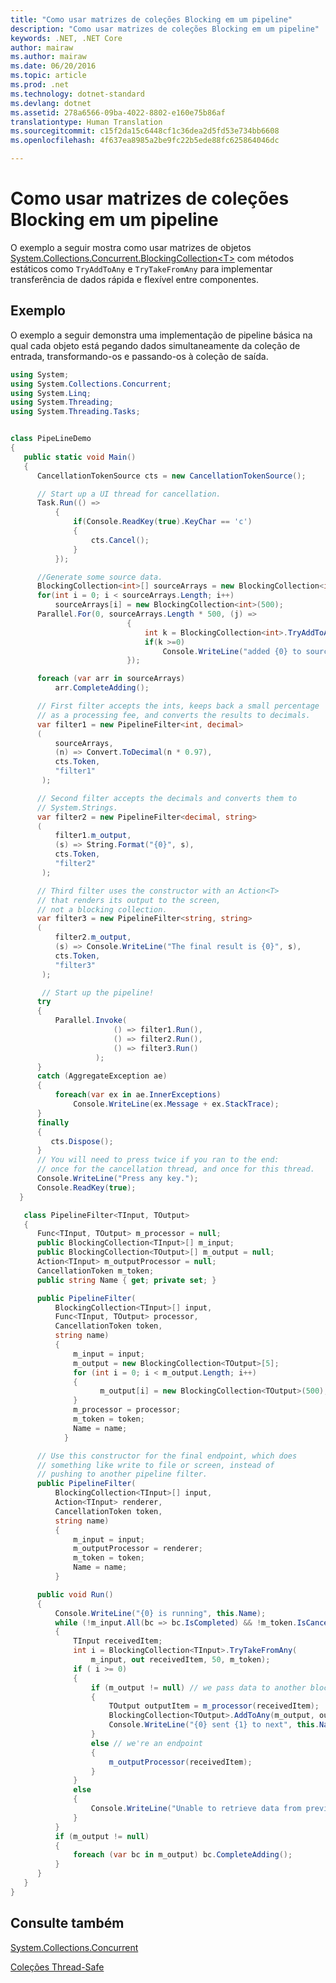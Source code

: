 ```yaml
---
title: "Como usar matrizes de coleções Blocking em um pipeline"
description: "Como usar matrizes de coleções Blocking em um pipeline"
keywords: .NET, .NET Core
author: mairaw
ms.author: mairaw
ms.date: 06/20/2016
ms.topic: article
ms.prod: .net
ms.technology: dotnet-standard
ms.devlang: dotnet
ms.assetid: 278a6566-09ba-4022-8802-e160e75b86af
translationtype: Human Translation
ms.sourcegitcommit: c15f2da15c6448cf1c36dea2d5fd53e734bb6608
ms.openlocfilehash: 4f637ea8985a2be9fc22b5ede88fc625864046dc

---
```


# <a name="how-to-use-arrays-of-blocking-collections-in-a-pipeline"></a>Como usar matrizes de coleções Blocking em um pipeline

O exemplo a seguir mostra como usar matrizes de objetos [System.Collections.Concurrent.BlockingCollection&lt;T&gt;](https://docs.microsoft.com/dotnet/core/api/System.Collections.Concurrent.BlockingCollection-1) com métodos estáticos como `TryAddToAny` e `TryTakeFromAny` para implementar transferência de dados rápida e flexível entre componentes. 

## <a name="example"></a>Exemplo

O exemplo a seguir demonstra uma implementação de pipeline básica na qual cada objeto está pegando dados simultaneamente da coleção de entrada, transformando-os e passando-os à coleção de saída.

```csharp
using System;
using System.Collections.Concurrent;
using System.Linq;
using System.Threading;
using System.Threading.Tasks;


class PipeLineDemo
{
   public static void Main()
   {
      CancellationTokenSource cts = new CancellationTokenSource();

      // Start up a UI thread for cancellation.
      Task.Run(() =>
          {
              if(Console.ReadKey(true).KeyChar == 'c')
              {
                  cts.Cancel();
              }  
          });

      //Generate some source data.
      BlockingCollection<int>[] sourceArrays = new BlockingCollection<int>[5];
      for(int i = 0; i < sourceArrays.Length; i++)
          sourceArrays[i] = new BlockingCollection<int>(500);
      Parallel.For(0, sourceArrays.Length * 500, (j) =>
                          {
                              int k = BlockingCollection<int>.TryAddToAny(sourceArrays, j);
                              if(k >=0)
                                  Console.WriteLine("added {0} to source data", j);
                          });

      foreach (var arr in sourceArrays)
          arr.CompleteAdding();

      // First filter accepts the ints, keeps back a small percentage
      // as a processing fee, and converts the results to decimals.
      var filter1 = new PipelineFilter<int, decimal>
      (
          sourceArrays,
          (n) => Convert.ToDecimal(n * 0.97),
          cts.Token,
          "filter1"
       );

      // Second filter accepts the decimals and converts them to
      // System.Strings.
      var filter2 = new PipelineFilter<decimal, string>
      (
          filter1.m_output,
          (s) => String.Format("{0}", s),
          cts.Token,
          "filter2"
       );

      // Third filter uses the constructor with an Action<T>
      // that renders its output to the screen,
      // not a blocking collection.
      var filter3 = new PipelineFilter<string, string>
      (
          filter2.m_output,
          (s) => Console.WriteLine("The final result is {0}", s),
          cts.Token,
          "filter3"
       );

       // Start up the pipeline!
      try
      {
          Parallel.Invoke(
                       () => filter1.Run(),
                       () => filter2.Run(),
                       () => filter3.Run()
                   );
      }
      catch (AggregateException ae) 
      {
          foreach(var ex in ae.InnerExceptions)
              Console.WriteLine(ex.Message + ex.StackTrace);
      }
      finally 
      {
         cts.Dispose();
      }
      // You will need to press twice if you ran to the end:
      // once for the cancellation thread, and once for this thread.
      Console.WriteLine("Press any key.");
      Console.ReadKey(true);
  }

   class PipelineFilter<TInput, TOutput>
   {
      Func<TInput, TOutput> m_processor = null;
      public BlockingCollection<TInput>[] m_input;
      public BlockingCollection<TOutput>[] m_output = null;
      Action<TInput> m_outputProcessor = null;
      CancellationToken m_token;
      public string Name { get; private set; }

      public PipelineFilter(
          BlockingCollection<TInput>[] input,
          Func<TInput, TOutput> processor,
          CancellationToken token,
          string name)
          {
              m_input = input;
              m_output = new BlockingCollection<TOutput>[5];
              for (int i = 0; i < m_output.Length; i++)
              {
                    m_output[i] = new BlockingCollection<TOutput>(500);
              }      
              m_processor = processor;
              m_token = token;
              Name = name;
            }

      // Use this constructor for the final endpoint, which does
      // something like write to file or screen, instead of
      // pushing to another pipeline filter.
      public PipelineFilter(
          BlockingCollection<TInput>[] input,
          Action<TInput> renderer,
          CancellationToken token,
          string name)
          {
              m_input = input;
              m_outputProcessor = renderer;
              m_token = token;
              Name = name;
          }

      public void Run()
      {
          Console.WriteLine("{0} is running", this.Name);
          while (!m_input.All(bc => bc.IsCompleted) && !m_token.IsCancellationRequested)
          {
              TInput receivedItem;
              int i = BlockingCollection<TInput>.TryTakeFromAny(
                  m_input, out receivedItem, 50, m_token);
              if ( i >= 0)
              {
                  if (m_output != null) // we pass data to another blocking collection
                  {
                      TOutput outputItem = m_processor(receivedItem);
                      BlockingCollection<TOutput>.AddToAny(m_output, outputItem);
                      Console.WriteLine("{0} sent {1} to next", this.Name, outputItem);
                  }
                  else // we're an endpoint
                  {
                      m_outputProcessor(receivedItem);
                  }
              }
              else
              {
                  Console.WriteLine("Unable to retrieve data from previous filter");
              }
          }
          if (m_output != null)
          {
              foreach (var bc in m_output) bc.CompleteAdding();
          }
      }
   }
}
```

## <a name="see-also"></a>Consulte também

[System.Collections.Concurrent](https://docs.microsoft.com/dotnet/core/api/System.Collections.Concurrent)

[Coleções Thread-Safe](index.md)



<!--HONumber=Nov16_HO5-->


